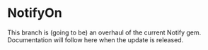 NotifyOn
==========

This branch is (going to be) an overhaul of the current Notify gem.
Documentation will follow here when the update is released.
